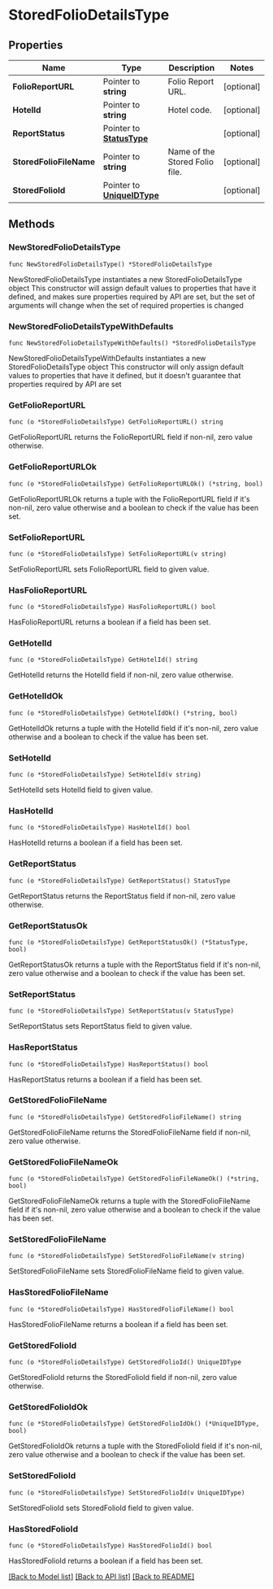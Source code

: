 # StoredFolioDetailsType

## Properties

Name | Type | Description | Notes
------------ | ------------- | ------------- | -------------
**FolioReportURL** | Pointer to **string** | Folio Report URL. | [optional] 
**HotelId** | Pointer to **string** | Hotel code. | [optional] 
**ReportStatus** | Pointer to [**StatusType**](StatusType.md) |  | [optional] 
**StoredFolioFileName** | Pointer to **string** | Name of the Stored Folio file. | [optional] 
**StoredFolioId** | Pointer to [**UniqueIDType**](UniqueIDType.md) |  | [optional] 

## Methods

### NewStoredFolioDetailsType

`func NewStoredFolioDetailsType() *StoredFolioDetailsType`

NewStoredFolioDetailsType instantiates a new StoredFolioDetailsType object
This constructor will assign default values to properties that have it defined,
and makes sure properties required by API are set, but the set of arguments
will change when the set of required properties is changed

### NewStoredFolioDetailsTypeWithDefaults

`func NewStoredFolioDetailsTypeWithDefaults() *StoredFolioDetailsType`

NewStoredFolioDetailsTypeWithDefaults instantiates a new StoredFolioDetailsType object
This constructor will only assign default values to properties that have it defined,
but it doesn't guarantee that properties required by API are set

### GetFolioReportURL

`func (o *StoredFolioDetailsType) GetFolioReportURL() string`

GetFolioReportURL returns the FolioReportURL field if non-nil, zero value otherwise.

### GetFolioReportURLOk

`func (o *StoredFolioDetailsType) GetFolioReportURLOk() (*string, bool)`

GetFolioReportURLOk returns a tuple with the FolioReportURL field if it's non-nil, zero value otherwise
and a boolean to check if the value has been set.

### SetFolioReportURL

`func (o *StoredFolioDetailsType) SetFolioReportURL(v string)`

SetFolioReportURL sets FolioReportURL field to given value.

### HasFolioReportURL

`func (o *StoredFolioDetailsType) HasFolioReportURL() bool`

HasFolioReportURL returns a boolean if a field has been set.

### GetHotelId

`func (o *StoredFolioDetailsType) GetHotelId() string`

GetHotelId returns the HotelId field if non-nil, zero value otherwise.

### GetHotelIdOk

`func (o *StoredFolioDetailsType) GetHotelIdOk() (*string, bool)`

GetHotelIdOk returns a tuple with the HotelId field if it's non-nil, zero value otherwise
and a boolean to check if the value has been set.

### SetHotelId

`func (o *StoredFolioDetailsType) SetHotelId(v string)`

SetHotelId sets HotelId field to given value.

### HasHotelId

`func (o *StoredFolioDetailsType) HasHotelId() bool`

HasHotelId returns a boolean if a field has been set.

### GetReportStatus

`func (o *StoredFolioDetailsType) GetReportStatus() StatusType`

GetReportStatus returns the ReportStatus field if non-nil, zero value otherwise.

### GetReportStatusOk

`func (o *StoredFolioDetailsType) GetReportStatusOk() (*StatusType, bool)`

GetReportStatusOk returns a tuple with the ReportStatus field if it's non-nil, zero value otherwise
and a boolean to check if the value has been set.

### SetReportStatus

`func (o *StoredFolioDetailsType) SetReportStatus(v StatusType)`

SetReportStatus sets ReportStatus field to given value.

### HasReportStatus

`func (o *StoredFolioDetailsType) HasReportStatus() bool`

HasReportStatus returns a boolean if a field has been set.

### GetStoredFolioFileName

`func (o *StoredFolioDetailsType) GetStoredFolioFileName() string`

GetStoredFolioFileName returns the StoredFolioFileName field if non-nil, zero value otherwise.

### GetStoredFolioFileNameOk

`func (o *StoredFolioDetailsType) GetStoredFolioFileNameOk() (*string, bool)`

GetStoredFolioFileNameOk returns a tuple with the StoredFolioFileName field if it's non-nil, zero value otherwise
and a boolean to check if the value has been set.

### SetStoredFolioFileName

`func (o *StoredFolioDetailsType) SetStoredFolioFileName(v string)`

SetStoredFolioFileName sets StoredFolioFileName field to given value.

### HasStoredFolioFileName

`func (o *StoredFolioDetailsType) HasStoredFolioFileName() bool`

HasStoredFolioFileName returns a boolean if a field has been set.

### GetStoredFolioId

`func (o *StoredFolioDetailsType) GetStoredFolioId() UniqueIDType`

GetStoredFolioId returns the StoredFolioId field if non-nil, zero value otherwise.

### GetStoredFolioIdOk

`func (o *StoredFolioDetailsType) GetStoredFolioIdOk() (*UniqueIDType, bool)`

GetStoredFolioIdOk returns a tuple with the StoredFolioId field if it's non-nil, zero value otherwise
and a boolean to check if the value has been set.

### SetStoredFolioId

`func (o *StoredFolioDetailsType) SetStoredFolioId(v UniqueIDType)`

SetStoredFolioId sets StoredFolioId field to given value.

### HasStoredFolioId

`func (o *StoredFolioDetailsType) HasStoredFolioId() bool`

HasStoredFolioId returns a boolean if a field has been set.


[[Back to Model list]](../README.md#documentation-for-models) [[Back to API list]](../README.md#documentation-for-api-endpoints) [[Back to README]](../README.md)


